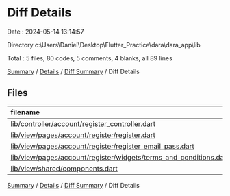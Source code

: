 # Diff Details

Date : 2024-05-14 13:14:57

Directory c:\\Users\\Daniel\\Desktop\\Flutter_Practice\\dara\\dara_app\\lib

Total : 5 files,  80 codes, 5 comments, 4 blanks, all 89 lines

[Summary](results.md) / [Details](details.md) / [Diff Summary](diff.md) / Diff Details

## Files
| filename | language | code | comment | blank | total |
| :--- | :--- | ---: | ---: | ---: | ---: |
| [lib/controller/account/register_controller.dart](/lib/controller/account/register_controller.dart) | Dart | 55 | 1 | 1 | 57 |
| [lib/view/pages/account/register/register.dart](/lib/view/pages/account/register/register.dart) | Dart | 16 | 1 | 1 | 18 |
| [lib/view/pages/account/register/register_email_pass.dart](/lib/view/pages/account/register/register_email_pass.dart) | Dart | -16 | -1 | 0 | -17 |
| [lib/view/pages/account/register/widgets/terms_and_conditions.dart](/lib/view/pages/account/register/widgets/terms_and_conditions.dart) | Dart | -21 | 0 | 0 | -21 |
| [lib/view/shared/components.dart](/lib/view/shared/components.dart) | Dart | 46 | 4 | 2 | 52 |

[Summary](results.md) / [Details](details.md) / [Diff Summary](diff.md) / Diff Details